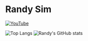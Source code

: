 # Randy Sim

[![YouTube](https://img.shields.io/badge/YouTube-%23FF0000.svg?style=for-the-badge&logo=YouTube&logoColor=white)](https://www.youtube.com/@GandyDev)

![Top Langs](https://github-readme-stats.vercel.app/api/top-langs/?username=randysim&show_icons=true&theme=dark) 
![Randy's GitHub stats](https://github-readme-stats.vercel.app/api?username=randysim&show_icons=true&theme=dark) 
